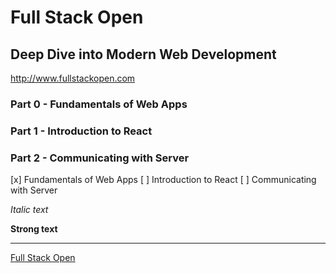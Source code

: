 # Full Stack Open

## Deep Dive into Modern Web Development

http://www.fullstackopen.com

### Part 0 - Fundamentals of Web Apps

### Part 1 - Introduction to React

### Part 2 - Communicating with Server

[x] Fundamentals of Web Apps
[ ] Introduction to React
[ ] Communicating with Server

_Italic text_

**Strong text**

---

[Full Stack Open](http://www.fullstackopen.com)

